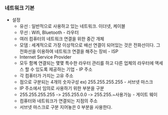 ### 네트워크 기본
   
   - 설정
        - 유선 : 일반적으로 사용하고 있는 네트워크. 이더넷, 케이블
        - 무선 : Wifi, Bluetooth
    - 라우터
        - 여러 컴퓨터의 네트워크 연결을 위한 중간 개체
        - 모뎀 : 세계적으로 가장 이상적으로 배선 연결이 되어있는 것은 전화선이다.
        그 전화선을 이용하여 네트워크 연결을 해주는 장비
    - ISP
        - Internet Service Provider 
        - 모두 함꼐 연결되는 몇몇  특수한 라우터 관리를 하고 다른 업체의 라우터에 액세스 할 수 있도록 제공하는 기업
    - IP 주소
        - 각 컴퓨터가 가지는 고유 주소
        - 점으로 구분되는 4개의 숫자구성 ex) 255.255.255.255
    - 서브넷 마스크
        - IP 주소에서 임의로 사용하기 위한 부분을 구분
        - 255.255.255.255 -> 255.255.0.0 -> 255.255.~사용가능
    - 게이트 웨이
        - 컴퓨터와 네트워크가 연결되는 지점의 주소
        - 서브넷 마스크로 구분 지어놓은 0 부분을 사용한다.
